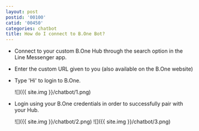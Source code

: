 ```yaml
---
layout: post
postid: '00100'
catid: '00450'
categories: chatbot
title: How do I connect to B.One Bot?
---
```


- Connect to your custom B.One Hub through the search option in the Line Messenger app.
- Enter the custom URL given to you (also available on the B.One website)
- Type 'Hi' to login to B.One.

  ![]({{ site.img }}/chatbot/1.png)

- Login using your B.One credentials in order to successfully pair with your Hub.

  ![]({{ site.img }}/chatbot/2.png)  ![]({{ site.img }}/chatbot/3.png)